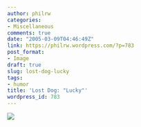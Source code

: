 ```yaml
---
author: philrw
categories:
- Miscellaneous
comments: true
date: "2005-03-09T04:46:49Z"
link: https://philrw.wordpress.com/?p=783
post_format:
- Image
draft: true
slug: lost-dog-lucky
tags:
- humor
title: 'Lost Dog: "Lucky"'
wordpress_id: 783
---
```


![](/images/lucky.jpg)
